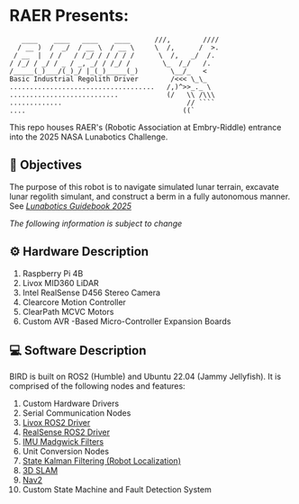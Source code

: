 

# RAER Presents:
 ```
    ____    ____   ____    ____      ///,        ////
   / __ )  /  _/  / __ \  / __ \     \  /,      /  >.
  / __  |  / /   / /_/ / / / / /      \  /,   _/  /.
 / /_/ / _/ / _ / _, _/ / /_/ /        \_  /_/   /.
/_____(_)___/(_)_/ |_(_)_____(_)        \__/_   <
Basic Industrial Regolith Driver        /<<< \_\_
....................................   /,)^>>_._ \
...........................            (/   \\ /\\\
.............                               // ````
....                                       ((`
```
This repo houses RAER's (Robotic Association at Embry-Riddle) entrance into the 2025 NASA Lunabotics Challenge.

## 🎯 Objectives
The purpose of this robot is to navigate simulated lunar terrain, excavate lunar regolith simulant, and construct a berm in a fully autonomous manner. See [*Lunabotics Guidebook 2025*](https://www.nasa.gov/wp-content/uploads/2024/08/lunaboticsguidebook-2025.pdf?emrc=2a35f5?emrc=2a35f5)

*The following information is subject to change*
## ⚙️ Hardware Description
1. Raspberry Pi 4B
2. Livox MID360 LiDAR
3. Intel RealSense D456 Stereo Camera
4. Clearcore Motion Controller
5. ClearPath MCVC Motors
6. Custom AVR -Based Micro-Controller Expansion Boards

## 💻 Software Description
BIRD is built on ROS2 (Humble) and Ubuntu 22.04 (Jammy Jellyfish). It is comprised of the following nodes and features:
1. Custom Hardware Drivers
2. Serial Communication Nodes
3. [Livox ROS2 Driver](https://github.com/Livox-SDK/livox_ros_driver2)
4. [RealSense ROS2 Driver](https://github.com/IntelRealSense/realsense-ros)
5. [IMU Madgwick Filters](https://wiki.ros.org/imu_filter_madgwick)
6. Unit Conversion Nodes
7. [State Kalman Filtering (Robot Localization)](https://docs.ros.org/en/melodic/api/robot_localization/html/index.html)
8. [3D SLAM](https://github.com/hku-mars/FAST_LIO/tree/ROS2)
9. [Nav2](https://docs.nav2.org/)
10. Custom State Machine and Fault Detection System